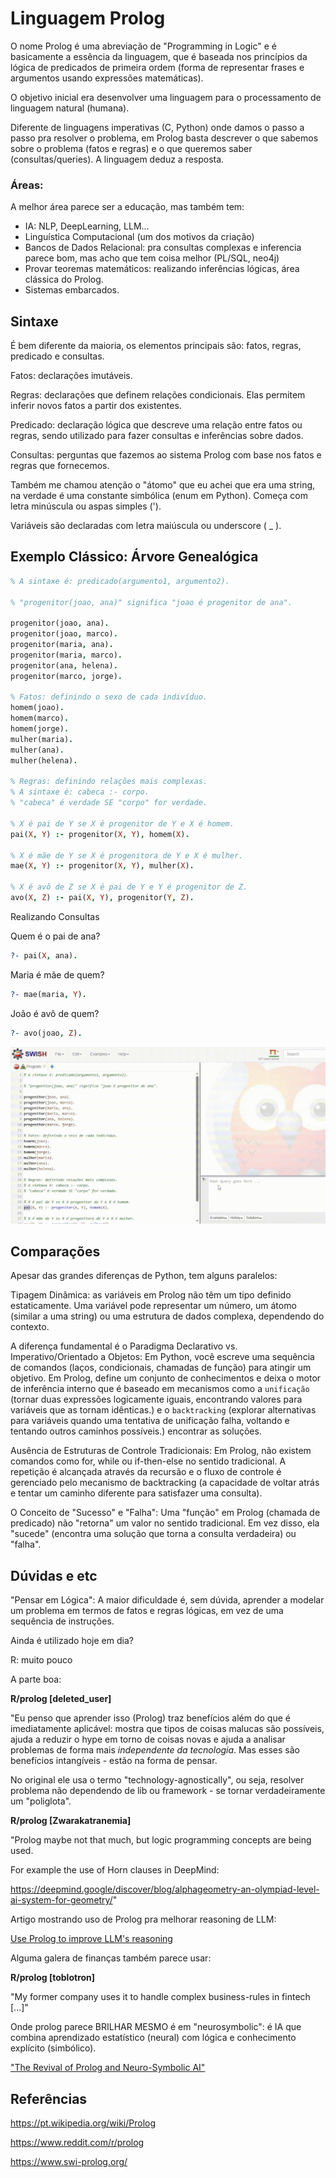 # Linguagem Prolog

O nome Prolog é uma abreviação de "Programming in Logic" e é basicamente a essência da linguagem, que é baseada nos princípios da lógica de predicados de primeira ordem (forma de representar frases e argumentos usando expressões matemáticas).

O objetivo inicial era desenvolver uma linguagem para o processamento de linguagem natural (humana).

Diferente de linguagens imperativas (C, Python) onde damos o passo a passo pra resolver o problema, em Prolog basta descrever o que sabemos sobre o problema (fatos e regras) e o que queremos saber (consultas/queries). A linguagem deduz a resposta.

### Áreas:

A melhor área parece ser a educação, mas também tem:

- IA: NLP, DeepLearning, LLM...
- Linguística Computacional (um dos motivos da criação)
- Bancos de Dados Relacional: pra consultas complexas e inferencia parece bom, mas acho que tem coisa melhor (PL/SQL, neo4j)
- Provar teoremas matemáticos: realizando inferências lógicas, área clássica do Prolog.
- Sistemas embarcados.


## Sintaxe 

É bem diferente da maioria, os elementos principais são: fatos, regras, predicado e consultas.

Fatos: declarações imutáveis.

Regras: declarações que definem relações condicionais. Elas  permitem inferir novos fatos a partir dos existentes.

Predicado: declaração lógica que descreve uma relação entre fatos ou regras, sendo utilizado para fazer consultas e inferências sobre dados.

Consultas: perguntas que fazemos ao sistema Prolog com base nos fatos e regras que fornecemos.

Também me chamou atenção o "átomo" que eu achei que era uma string, na verdade é uma constante simbólica (enum em Python). Começa com letra minúscula ou aspas simples (').

Variáveis são declaradas com letra maiúscula ou underscore ( _ ).

## Exemplo Clássico: Árvore Genealógica


```Prolog
% A sintaxe é: predicado(argumento1, argumento2).

% "progenitor(joao, ana)" significa "joao é progenitor de ana".

progenitor(joao, ana).
progenitor(joao, marco).
progenitor(maria, ana).
progenitor(maria, marco).
progenitor(ana, helena).
progenitor(marco, jorge).

% Fatos: definindo o sexo de cada indivíduo.
homem(joao).
homem(marco).
homem(jorge).
mulher(maria).
mulher(ana).
mulher(helena).

% Regras: definindo relações mais complexas.
% A sintaxe é: cabeca :- corpo.
% "cabeca" é verdade SE "corpo" for verdade.

% X é pai de Y se X é progenitor de Y e X é homem.
pai(X, Y) :- progenitor(X, Y), homem(X).

% X é mãe de Y se X é progenitora de Y e X é mulher.
mae(X, Y) :- progenitor(X, Y), mulher(X).

% X é avô de Z se X é pai de Y e Y é progenitor de Z.
avo(X, Z) :- pai(X, Y), progenitor(Y, Z).
```


Realizando Consultas

Quem é o pai de ana?

```Prolog
?- pai(X, ana).
```

Maria é mãe de quem?

```Prolog
?- mae(maria, Y).
```

João é avô de quem?


```Prolog
?- avo(joao, Z).
```

![alt](video.gif)

## Comparações
Apesar das grandes diferenças de Python, tem alguns paralelos:

Tipagem Dinâmica:  as variáveis em Prolog não têm um tipo definido estaticamente. Uma variável pode representar um número, um átomo (similar a uma string) ou uma estrutura de dados complexa, dependendo do contexto.

A diferença fundamental é o Paradigma Declarativo vs. Imperativo/Orientado a Objetos: Em Python, você escreve uma sequência de comandos (laços, condicionais, chamadas de função) para atingir um objetivo. Em Prolog, define um conjunto de conhecimentos e deixa o motor de inferência interno que é baseado em mecanismos como a `unificação` (tornar duas expressões logicamente iguais, encontrando valores para variáveis que as tornam idênticas.) e o `backtracking` (explorar alternativas para variáveis quando uma tentativa de unificação falha, voltando e tentando outros caminhos possíveis.) encontrar as soluções.

Ausência de Estruturas de Controle Tradicionais: Em Prolog, não existem comandos como for, while ou if-then-else no sentido tradicional. A repetição é alcançada através da recursão e o fluxo de controle é gerenciado pelo mecanismo de backtracking (a capacidade de voltar atrás e tentar um caminho diferente para satisfazer uma consulta).

O Conceito de "Sucesso" e "Falha": Uma "função" em Prolog (chamada de predicado) não "retorna" um valor no sentido tradicional. Em vez disso, ela "sucede" (encontra uma solução que torna a consulta verdadeira) ou "falha".

## Dúvidas e etc

"Pensar em Lógica": A maior dificuldade é, sem dúvida, aprender a modelar um problema em termos de fatos e regras 
lógicas, em vez de uma sequência de instruções.

Ainda é utilizado hoje em dia?

R: muito pouco

A parte boa:

**R/prolog [deleted_user]**

"Eu penso que aprender isso (Prolog) traz benefícios além do que é imediatamente aplicável: mostra que tipos de coisas malucas são possíveis, ajuda a reduzir o hype em torno de coisas novas e ajuda a analisar problemas de forma mais *independente da tecnologia*. Mas esses são benefícios intangíveis - estão na forma de pensar.

No original ele usa o termo "technology-agnostically", ou seja, resolver problema não dependendo de lib ou framework - se tornar verdadeiramente um "poliglota".

**R/prolog [Zwarakatranemia]**

"Prolog maybe not that much, but logic programming concepts are being used.

For example the use of Horn clauses in DeepMind:

https://deepmind.google/discover/blog/alphageometry-an-olympiad-level-ai-system-for-geometry/"

Artigo mostrando uso de Prolog pra melhorar reasoning de LLM:

[Use Prolog to improve LLM's reasoning](https://shchegrikovich.substack.com/p/use-prolog-to-improve-llms-reasoning)

Alguma galera de finanças também parece usar:

**R/prolog [toblotron]**

"My former company uses it to handle complex business-rules in fintech [...]"
 
Onde prolog parece BRILHAR MESMO é em "neurosymbolic": é IA que combina aprendizado estatístico (neural) com lógica e conhecimento explícito (simbólico).

["The Revival of Prolog and Neuro-Symbolic AI"](https://medium.com/@kenichisasagawa/the-revival-of-prolog-and-neuro-symbolic-ai-1b2e66b1b7b0)


## Referências

https://pt.wikipedia.org/wiki/Prolog

https://www.reddit.com/r/prolog

https://www.swi-prolog.org/

